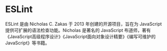 # ESLint

ESLint 是由 Nicholas C. Zakas 于 2013 年创建的开源项目，旨在为 JavaScript 提供可扩展的语法检查功能。Nicholas 是著名的 JavaScript 布道师，著有《JavaScript高级程序设计》《JavaScript面向对象设计精要》《编写可维护的JavaScript》等书籍。
